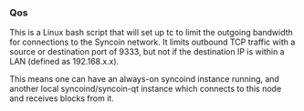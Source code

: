 ### Qos ###

This is a Linux bash script that will set up tc to limit the outgoing bandwidth for connections to the Syncoin network. It limits outbound TCP traffic with a source or destination port of 9333, but not if the destination IP is within a LAN (defined as 192.168.x.x).

This means one can have an always-on syncoind instance running, and another local syncoind/syncoin-qt instance which connects to this node and receives blocks from it.
